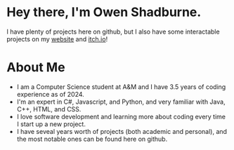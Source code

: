 # Hey there, I'm Owen Shadburne. 
I have plenty of projects here on github, but I also have some interactable projects on my [website](https://cubetures.github.io) and [itch.io](https://cubetures.itch.io)!

# About Me
- I am a Computer Science student at A&M and I have 3.5 years of coding experience as of 2024. 
- I'm an expert in C#, Javascript, and Python, and very familiar with Java, C++, HTML, and CSS.
- I love software development and learning more about coding every time I start up a new project.
- I have seveal years worth of projects (both academic and personal), and the most notable ones can be found here on github.
